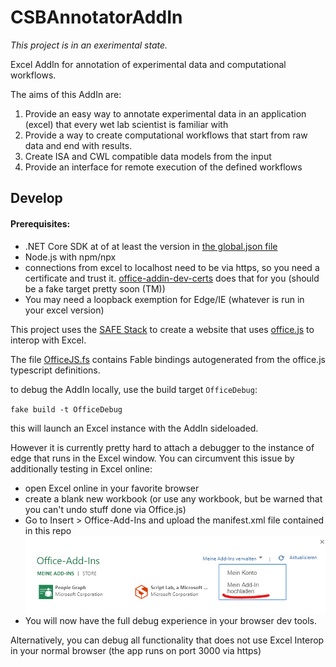 CSBAnnotatorAddIn
=================

_This project is in an exerimental state._

Excel AddIn for annotation of experimental data and computational workflows.

The aims of this AddIn are:

1. Provide an easy way to annotate experimental data in an application (excel) that every wet lab scientist is familiar with
2. Provide a way to create computational workflows that start from raw data and end with results.
3. Create ISA and CWL compatible data models from the input
4. Provide an interface for remote execution of the defined workflows

Develop
-------

#### Prerequisites:

 - .NET Core SDK at of at least the version in [the global.json file](global.json)
 - Node.js with npm/npx
 - connections from excel to localhost need to be via https, so you need a certificate and trust it. [office-addin-dev-certs](https://www.npmjs.com/package/office-addin-dev-certs?activeTab=versions) does that for you (should be a fake target pretty soon (TM))
 - You may need a loopback exemption for Edge/IE (whatever is run in your excel version)

This project uses the [SAFE Stack](https://github.com/SAFE-Stack) to create a website that uses [office.js](https://github.com/OfficeDev/office-js) to interop with Excel.

The file [OfficeJS.fs](src/Client/OfficeJS.fs) contains Fable bindings autogenerated from the office.js typescript definitions.

to debug the AddIn locally, use the build target `OfficeDebug`:

`fake build -t OfficeDebug`

this will launch an Excel instance with the AddIn sideloaded.

However it is currently pretty hard to attach a debugger to the instance of edge that runs in
the Excel window. You can circumvent this issue by additionally testing in Excel online:

 - open Excel online in your favorite browser
 - create a blank new workbook (or use any workbook, but be warned that you can't undo stuff done via Office.js) 
 - Go to Insert > Office-Add-Ins and upload the manifest.xml file contained in this repo
    ![Add In Upload](docsrc/files/img/AddInUpload.png)
 - You will now have the full debug experience in your browser dev tools.

Alternatively, you can debug all functionality that does not use Excel Interop in your normal browser (the app runs on port 3000 via https)